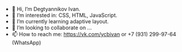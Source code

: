- 👋 Hi, I’m Degtyannikov Ivan.
- 👀 I’m interested in: CSS, HTML, JavaScript.
- 🌱 I’m currently learning adaptive layout.
- 💞️ I’m looking to collaborate on ...
- 📫 How to reach me: https://vk.com/ycbivan or +7 (931) 299-97-64 (WhatsApp)

<!---
IvanDegN/IvanDegN is a ✨ special ✨ repository because its `README.md` (this file) appears on your GitHub profile.
You can click the Preview link to take a look at your changes.
--->
